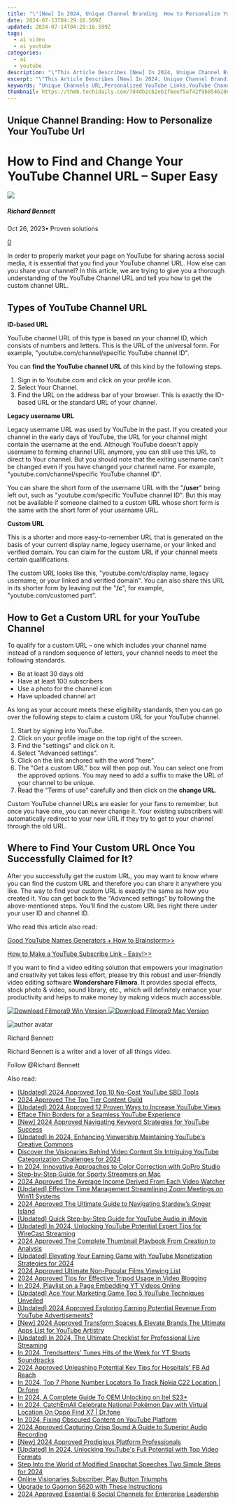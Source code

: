 ```yaml
---
title: "\"[New] In 2024, Unique Channel Branding  How to Personalize Your YouTube Url\""
date: 2024-07-13T04:29:16.599Z
updated: 2024-07-14T04:29:16.599Z
tags:
  - ai video
  - ai youtube
categories:
  - ai
  - youtube
description: "\"This Article Describes [New] In 2024, Unique Channel Branding: How to Personalize Your YouTube Url\""
excerpt: "\"This Article Describes [New] In 2024, Unique Channel Branding: How to Personalize Your YouTube Url\""
keywords: "Unique Channels URL,Personalized YouTube Links,YouTube Channel Branding,Custom Channel URLs,Personalizing URL,Channel Identity Strategy,Branded YouTube Channels"
thumbnail: https://thmb.techidaily.com/784db2c82eb1f6eef5af42f9b8546286ae48527dda781e3eeab38f5f7e453793.jpg
---
```


## Unique Channel Branding: How to Personalize Your YouTube Url

# How to Find and Change Your YouTube Channel URL – Super Easy

![](https://images.wondershare.com/filmora/article-images/richard-bennett.jpg)

##### Richard Bennett

 Oct 26, 2023• Proven solutions

[0](#commentsBoxSeoTemplate)

In order to properly market your page on YouTube for sharing across social media, it is essential that you find your YouTube channel URL. How else can you share your channel? In this article, we are trying to give you a thorough understanding of the YouTube Channel URL and tell you how to get the custom channel URL.

## Types of YouTube Channel URL

**ID-based URL**

YouTube channel URL of this type is based on your channel ID, which consists of numbers and letters. This is the URL of the universal form. For example, "youtube.com/channel/specific YouTube channel ID".

You can **find the YouTube channel URL** of this kind by the following steps.

1. Sign in to Youtube.com and click on your profile icon.
2. Select Your Channel.
3. Find the URL on the address bar of your browser. This is exactly the ID-based URL or the standard URL of your channel.

**Legacy username URL**

Legacy username URL was used by YouTube in the past. If you created your channel in the early days of YouTube, the URL for your channel might contain the username at the end. Although YouTube doesn't apply username to forming channel URL anymore, you can still use this URL to direct to Your channel. But you should note that the exiting username can't be changed even if you have changed your channel name. For example, "youtube.com/channel/specific YouTube channel ID".

You can share the short form of the username URL with the "**/user**" being left out, such as "youtube.com/specific YouTube channel ID". But this may not be available if someone claimed to a custom URL whose short form is the same with the short form of your username URL.

**Custom URL**

This is a shorter and more easy-to-remember URL that is generated on the basis of your current display name, legacy username, or your linked and verified domain. You can claim for the custom URL if your channel meets certain qualifications.

The custom URL looks like this, "youtube.com/c/display name, legacy username, or your linked and verified domain". You can also share this URL in its shorter form by leaving out the "**/c**", for example, "youtube.com/customed part".

## **How to Get a Custom URL for your YouTube Channel**

To qualify for a custom URL – one which includes your channel name instead of a random sequence of letters, your channel needs to meet the following standards.

* Be at least 30 days old
* Have at least 100 subscribers
* Use a photo for the channel icon
* Have uploaded channel art

As long as your account meets these eligibility standards, then you can go over the following steps to claim a custom URL for your YouTube channel.

   1. Start by signing into YouTube.
   2. Click on your profile image on the top right of the screen.
   3. Find the "settings" and click on it.
   4. Select "Advanced settings".
   5. Click on the link anchored with the word "here".
   6. The "Get a custom URL" box will then pop out. You can select one from the approved options. You may need to add a suffix to make the URL of your channel to be unique.
   7. Read the "Terms of use" carefully and then click on the **change URL**.

Custom YouTube channel URLs are easier for your fans to remember, but once you have one, you can never change it. Your existing subscribers will automatically redirect to your new URL if they try to get to your channel through the old URL.

## Where to Find Your **Custom URL Once You Successfully Claimed for It?**

After you successfully get the custom URL, you may want to know where you can find the custom URL and therefore you can share it anywhere you like. The way to find your custom URL is exactly the same as how you created it. You can get back to the "Advanced settings" by following the above-mentioned steps. You'll find the custom URL lies right there under your user ID and channel ID.

Who read this article also read:

[Good YouTube Names Generators + How to Brainstorm>>](https://tools.techidaily.com/wondershare/filmora/download/)

[How to Make a YouTube Subscribe Link - Easy!>>](https://tools.techidaily.com/wondershare/filmora/download/)

If you want to find a video editing solution that empowers your imagination and creativity yet takes less effort, please try this robust and user-friendly video editing software **Wondershare Filmora**. It provides special effects, stock photo & video, sound library, etc., which will definitely enhance your productivity and helps to make money by making videos much accessible.

[![Download Filmora9 Win Version](https://images.wondershare.com/filmora/guide/download-btn-win.jpg) ](https://tools.techidaily.com/wondershare/filmora/download/) [![Download Filmora9 Mac Version](https://images.wondershare.com/filmora/guide/download-btn-mac.jpg) ](https://tools.techidaily.com/wondershare/filmora/download/)

![author avatar](https://images.wondershare.com/filmora/article-images/richard-bennett.jpg)

Richard Bennett

Richard Bennett is a writer and a lover of all things video.

Follow @Richard Bennett


<ins class="adsbygoogle"
     style="display:block"
     data-ad-format="autorelaxed"
     data-ad-client="ca-pub-7571918770474297"
     data-ad-slot="1223367746"></ins>



<ins class="adsbygoogle"
     style="display:block"
     data-ad-client="ca-pub-7571918770474297"
     data-ad-slot="8358498916"
     data-ad-format="auto"
     data-full-width-responsive="true"></ins>



<span class="atpl-alsoreadstyle">Also read:</span>
<div><ul>
<li><a href="https://youtube-web.techidaily.com/ed-2024-approved-top-10-no-cost-youtube-sbd-tools/"><u>[Updated] 2024 Approved  Top 10 No-Cost YouTube SBD Tools</u></a></li>
<li><a href="https://youtube-web.techidaily.com/approved-the-top-tier-content-guild/"><u>2024 Approved  The Top Tier Content Guild</u></a></li>
<li><a href="https://youtube-web.techidaily.com/ed-2024-approved-12-proven-ways-to-increase-youtube-views/"><u>[Updated] 2024 Approved  12 Proven Ways to Increase YouTube Views</u></a></li>
<li><a href="https://youtube-web.techidaily.com/e-thin-borders-for-a-seamless-youtube-experience/"><u>Efface Thin Borders for a Seamless YouTube Experience</u></a></li>
<li><a href="https://youtube-web.techidaily.com/024-approved-navigating-keyword-strategies-for-youtube-success/"><u>[New] 2024 Approved  Navigating Keyword Strategies for YouTube Success</u></a></li>
<li><a href="https://youtube-web.techidaily.com/ed-in-2024-enhancing-viewership-maintaining-youtubes-creative-commons/"><u>[Updated] In 2024, Enhancing Viewership  Maintaining YouTube's Creative Commons</u></a></li>
<li><a href="https://youtube-web.techidaily.com/ver-the-visionaries-behind-video-content-six-intriguing-youtube-categorization-challenges-for-2024/"><u>Discover the Visionaries Behind Video Content  Six Intriguing YouTube Categorization Challenges for 2024</u></a></li>
<li><a href="https://some-techniques.techidaily.com/in-2024-innovative-approaches-to-color-correction-with-gopro-studio/"><u>In 2024, Innovative Approaches to Color Correction with GoPro Studio</u></a></li>
<li><a href="https://youtube-web.techidaily.com/by-step-guide-for-sporty-streamers-on-mac/"><u>Step-by-Step Guide for Sporty Streamers on Mac</u></a></li>
<li><a href="https://youtube-stream.techidaily.com/2024-approved-the-average-income-derived-from-each-video-watcher/"><u>2024 Approved  The Average Income Derived From Each Video Watcher</u></a></li>
<li><a href="https://vp-tips.techidaily.com/updated-effective-time-management-streamlining-zoom-meetings-on-win11-systems/"><u>[Updated] Effective Time Management  Streamlining Zoom Meetings on Win11 Systems</u></a></li>
<li><a href="https://screen-mirroring-recording.techidaily.com/2024-approved-the-ultimate-guide-to-navigating-stardews-ginger-island/"><u>2024 Approved  The Ultimate Guide to Navigating Stardew’s Ginger Island</u></a></li>
<li><a href="https://facebook-video-share.techidaily.com/updated-quick-step-by-step-guide-for-youtube-audio-in-imovie/"><u>[Updated] Quick Step-by-Step Guide for YouTube Audio in iMovie</u></a></li>
<li><a href="https://youtube-web.techidaily.com/ed-in-2024-unlocking-youtube-potential-expert-tips-for-wirecast-streaming/"><u>[Updated] In 2024, Unlocking YouTube Potential  Expert Tips for WireCast Streaming</u></a></li>
<li><a href="https://youtube-web.techidaily.com/approved-the-complete-thumbnail-playbook-from-creation-to-analysis/"><u>2024 Approved  The Complete Thumbnail Playbook  From Creation to Analysis</u></a></li>
<li><a href="https://youtube-web.techidaily.com/ed-elevating-your-earning-game-with-youtube-monetization-strategies-for-2024/"><u>[Updated] Elevating Your Earning Game with YouTube Monetization Strategies for 2024</u></a></li>
<li><a href="https://youtube-web.techidaily.com/approved-ultimate-non-popular-films-viewing-list/"><u>2024 Approved  Ultimate Non-Popular Films Viewing List</u></a></li>
<li><a href="https://youtube-web.techidaily.com/approved-tips-for-effective-tripod-usage-in-video-blogging/"><u>2024 Approved  Tips for Effective Tripod Usage in Video Blogging</u></a></li>
<li><a href="https://youtube-web.techidaily.com/24-playlist-on-a-page-embedding-yt-videos-online/"><u>In 2024, Playlist on a Page  Embedding YT Videos Online</u></a></li>
<li><a href="https://youtube-web.techidaily.com/ed-ace-your-marketing-game-top-5-youtube-techniques-unveiled/"><u>[Updated] Ace Your Marketing Game  Top 5 YouTube Techniques Unveiled</u></a></li>
<li><a href="https://youtube-web.techidaily.com/ed-2024-approved-exploring-earning-potential-revenue-from-youtube-advertisements/"><u>[Updated] 2024 Approved  Exploring Earning Potential  Revenue From YouTube Advertisements?</u></a></li>
<li><a href="https://youtube-web.techidaily.com/024-approved-transform-spaces-and-elevate-brands-the-ultimate-apps-list-for-youtube-artistry/"><u>[New] 2024 Approved  Transform Spaces & Elevate Brands  The Ultimate Apps List for YouTube Artistry</u></a></li>
<li><a href="https://youtube-web.techidaily.com/ed-in-2024-the-ultimate-checklist-for-professional-live-streaming/"><u>[Updated] In 2024, The Ultimate Checklist for Professional Live Streaming</u></a></li>
<li><a href="https://youtube-web.techidaily.com/24-trendsetters-tunes-hits-of-the-week-for-yt-shorts-soundtracks/"><u>In 2024, Trendsetters’ Tunes  Hits of the Week for YT Shorts Soundtracks</u></a></li>
<li><a href="https://some-skills.techidaily.com/2024-approved-unleashing-potential-key-tips-for-hospitals-fb-ad-reach/"><u>2024 Approved  Unleashing Potential  Key Tips for Hospitals' FB Ad Reach</u></a></li>
<li><a href="https://android-location-track.techidaily.com/in-2024-top-7-phone-number-locators-to-track-nokia-c22-location-drfone-by-drfone-virtual-android/"><u>In 2024, Top 7 Phone Number Locators To Track Nokia C22 Location | Dr.fone</u></a></li>
<li><a href="https://unlock-android.techidaily.com/in-2024-a-complete-guide-to-oem-unlocking-on-itel-s23plus-by-drfone-android/"><u>In 2024, A Complete Guide To OEM Unlocking on Itel S23+</u></a></li>
<li><a href="https://android-pokemon-go.techidaily.com/in-2024-catchemall-celebrate-national-pokemon-day-with-virtual-location-on-oppo-find-x7-drfone-by-drfone-virtual-android/"><u>In 2024, CatchEmAll Celebrate National Pokémon Day with Virtual Location On Oppo Find X7 | Dr.fone</u></a></li>
<li><a href="https://youtube-web.techidaily.com/24-fixing-obscured-content-on-youtube-platform/"><u>In 2024, Fixing Obscured Content on YouTube Platform</u></a></li>
<li><a href="https://youtube-web.techidaily.com/approved-capturing-crisp-sound-a-guide-to-superior-audio-recording/"><u>2024 Approved  Capturing Crisp Sound  A Guide to Superior Audio Recording</u></a></li>
<li><a href="https://youtube-web.techidaily.com/024-approved-prodigious-platform-professionals/"><u>[New] 2024 Approved  Prodigious Platform Professionals</u></a></li>
<li><a href="https://youtube-web.techidaily.com/ed-in-2024-unlocking-youtubes-full-potential-with-top-video-formats/"><u>[Updated] In 2024, Unlocking YouTube's Full Potential with Top Video Formats</u></a></li>
<li><a href="https://snapchat-videos.techidaily.com/step-into-the-world-of-modified-snapchat-speeches-two-simple-steps-for-2024/"><u>Step Into the World of Modified Snapchat Speeches  Two Simple Steps for 2024</u></a></li>
<li><a href="https://youtube-web.techidaily.com/e-visionaries-subscriber-play-button-triumphs/"><u>Online Visionaries  Subscriber, Play Button Triumphs</u></a></li>
<li><a href="https://driver-install.techidaily.com/upgrade-to-gaomon-s620-with-these-instructions/"><u>Upgrade to Gaomon S620 with These Instructions</u></a></li>
<li><a href="https://fox-boxes.techidaily.com/2024-approved-essential-6-social-channels-for-enterprise-leadership/"><u>2024 Approved  Essential 6 Social Channels for Enterprise Leadership</u></a></li>
</ul></div>

